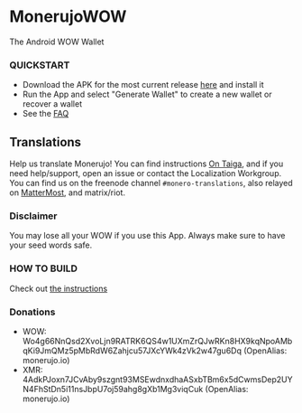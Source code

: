 # MonerujoWOW
The Android WOW Wallet

### QUICKSTART
- Download the APK for the most current release [here](https://gitlab.com/monerujo-io/wowwallet/-/releases) and install it
- Run the App and select "Generate Wallet" to create a new wallet or recover a wallet
- See the [FAQ](doc/FAQ.md)

## Translations
Help us translate Monerujo! You can find instructions [On Taiga](https://taiga.getmonero.org/project/erciccione-monero-localization/wiki/monerujo), and if you need help/support, open an issue or contact the Localization Workgroup. You can find us on the freenode channel `#monero-translations`, also relayed on [MatterMost](https://mattermost.getmonero.org/monero/channels/monero-translations), and matrix/riot.

### Disclaimer
You may lose all your WOW if you use this App. Always make sure to have your seed words safe.

### HOW TO BUILD
Check out [the instructions](doc/BUILDING-external-libs.md)

### Donations
- WOW: Wo4g66NnQsd2XvoLjn9RATRK6QS4w1UXmZrQJwRKn8HX9kqNpoAMbqKi9JmQMz5pMbRdW6Zahjcu57JXcYWk4zVk2w47gu6Dq (OpenAlias: monerujo.io)
- XMR: 4AdkPJoxn7JCvAby9szgnt93MSEwdnxdhaASxbTBm6x5dCwmsDep2UYN4FhStDn5i11nsJbpU7oj59ahg8gXb1Mg3viqCuk (OpenAlias: monerujo.io)
